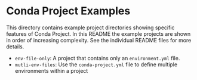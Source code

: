 # Conda Project Examples

This directory contains example project directories showing
specific features of Conda Project.
In this README the example projects are shown in order of
increasing complexity.
See the individual README files for more details.

* `env-file-only`: A project that contains only an `environment.yml` file.
* `mutli-env-files`: Use the `conda-project.yml` file to define multiple environments within a project
